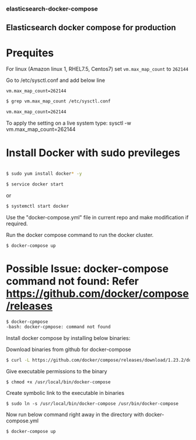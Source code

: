 ### elasticsearch-docker-compose

## Elasticsearch docker compose for production 

# Prequites
For linux (Amazon linux 1, RHEL7.5, Centos7) set `vm.max_map_count` to `262144`

Go to /etc/sysctl.conf and add below line

`vm.max_map_count=262144`

``` bash
$ grep vm.max_map_count /etc/sysctl.conf

vm.max_map_count=262144
```

To apply the setting on a live system type: sysctl -w vm.max_map_count=262144


# Install Docker with sudo previleges

``` bash

$ sudo yum install docker* -y

$ service docker start
```
or 

```bash 
$ systemctl start docker
```

Use the  "docker-compose.yml" file in current repo and make modification if required.

Run the docker compose command to run the docker cluster.
```
$ docker-compose up 
```

# Possible Issue: docker-compose command not found: Refer https://github.com/docker/compose/releases
``` bash
$ docker-cpmpose
-bash: docker-cpmpose: command not found
```
Install docker compose by installing below binaries:

Download binaries from github for docker-compose
``` bash 
$ curl -L https://github.com/docker/compose/releases/download/1.23.2/docker-compose-`uname -s`-`uname -m` -o /usr/local/bin/docker-compose
```
Give executable permissions to the binary
```
$ chmod +x /usr/local/bin/docker-compose
```
Create symbolic link to the executable in binaries
```
$ sudo ln -s /usr/local/bin/docker-compose /usr/bin/docker-compose
```
Now run below command right away in the directory with docker-compose.yml

` $ docker-compose up `










